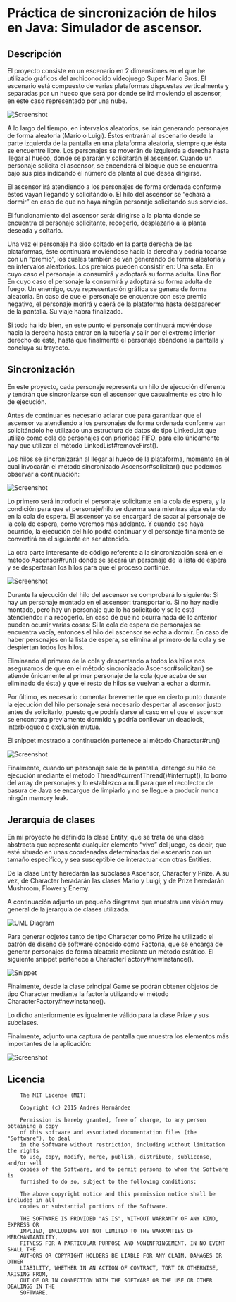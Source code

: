 # Práctica de sincronización de hilos en Java: Simulador de ascensor.

## Descripción
El proyecto consiste en un escenario en 2 dimensiones en el que he utilizado gráficos del archiconocido videojuego Super Mario Bros. El escenario está compuesto de varias plataformas dispuestas verticalmente y separadas por un hueco que será por donde se irá moviendo el ascensor, en este caso representado por una nube.

![Screenshot](https://cloud.githubusercontent.com/assets/4970177/11437915/89bbb11e-94f1-11e5-8bbb-f48af9ded935.png)

A lo largo del tiempo, en intervalos aleatorios, se irán generando personajes de forma aleatoria (Mario o Luigi). Éstos entrarán al escenario desde la parte izquierda de la pantalla en una plataforma aleatoria, siempre que ésta se encuentre libre. Los personajes se moverán de izquierda a derecha hasta llegar al hueco, donde se pararán y solicitarán el ascensor. Cuando un personaje solicita el ascensor, se encenderá el bloque que se encuentra bajo sus pies indicando el número de planta al que desea dirigirse.

El ascensor irá atendiendo a los personajes de forma ordenada conforme éstos vayan llegando y solicitándolo. El hilo del ascensor se “echará a dormir” en caso de que no haya ningún personaje solicitando sus servicios.

El funcionamiento del ascensor será: dirigirse a la planta donde se encuentra el personaje solicitante, recogerlo, desplazarlo a la planta deseada y soltarlo.

Una vez el personaje ha sido soltado en la parte derecha de las plataformas, éste continuará moviéndose hacia la derecha y podría toparse con un “premio”, los cuales también se van generando de forma aleatoria y en intervalos aleatorios. Los premios pueden consistir en:
Una seta. En cuyo caso el personaje la consumirá y adoptará su forma adulta.
Una flor. En cuyo caso el personaje la consumirá y adoptará su forma adulta de fuego.
Un enemigo, cuya representación gráfica se genera de forma aleatoria. En caso de que el personaje se encuentre con este premio negativo, el personaje morirá y caerá de la plataforma hasta desaparecer de la pantalla. Su viaje habrá finalizado.

Si todo ha ido bien, en este punto el personaje continuará moviéndose hacia la derecha hasta entrar en la tubería y salir por el extremo inferior derecho de ésta, hasta que finalmente el personaje abandone la pantalla y concluya su trayecto.

## Sincronización

En este proyecto, cada personaje representa un hilo de ejecución diferente y tendrán que sincronizarse con el ascensor que casualmente es otro hilo de ejecución.

Antes de continuar es necesario aclarar que para garantizar que el ascensor va atendiendo a los personajes de forma ordenada conforme van solicitándolo he utilizado una estructura de datos de tipo LinkedList que utilizo como cola de personajes con prioridad FIFO, para ello únicamente hay que utilizar el método LinkedList#removeFirst().

Los hilos se sincronizarán al llegar al hueco de la plataforma, momento en el cual invocarán el método sincronizado Ascensor#solicitar() que podemos observar a continuación:

![Screenshot](https://cloud.githubusercontent.com/assets/4970177/11437909/89a1deb0-94f1-11e5-9e2d-2847d33e9699.png)

Lo primero será introducir el personaje solicitante en la cola de espera, y la condición para que el personaje/hilo se duerma será mientras siga estando en la cola de espera. El ascensor ya se encargará de sacar al personaje de la cola de espera, como veremos más adelante. Y cuando eso haya ocurrido, la ejecución del hilo podrá continuar y el personaje finalmente se convertirá en el siguiente en ser atendido.

La otra parte interesante de código referente a la sincronización será en el método Ascensor#run() donde se sacará un personaje de la lista de espera y se despertarán los hilos para que el proceso continúe.

![Screenshot](https://cloud.githubusercontent.com/assets/4970177/11437912/89a680f0-94f1-11e5-95c6-61e2aaac6082.png)

Durante la ejecución del hilo del ascensor se comprobará lo siguiente:
Si hay un personaje montado en el ascensor: transportarlo.
Si no hay nadie montado, pero hay un personaje que lo ha solicitado y se le está atendiendo: ir a recogerlo.
En caso de que no ocurra nada de lo anterior pueden ocurrir varias cosas:
Si la cola de espera de personajes se encuentra vacía, entonces el hilo del ascensor se echa a dormir.
En caso de haber personajes en la lista de espera, se elimina al primero de la cola y se despiertan todos los hilos.

Eliminando al primero de la cola y despertando a todos los hilos nos aseguramos de que en el método sincronizado Ascensor#solicitar() se atiende únicamente al primer personaje de la cola (que acaba de ser eliminado de ésta) y que el resto de hilos se vuelvan a echar a dormir.

Por último, es necesario comentar brevemente que en cierto punto durante la ejecución del hilo personaje será necesario despertar al ascensor justo antes de solicitarlo, puesto que podría darse el caso en el que el ascensor se encontrara previamente dormido y podría conllevar un deadlock, interbloqueo o exclusión mutua.

El snippet mostrado a continuación pertenece al método Character#run()

![Screenshot](https://cloud.githubusercontent.com/assets/4970177/11437913/89a838b4-94f1-11e5-8803-bc15786f6b98.png)

Finalmente, cuando un personaje sale de la pantalla, detengo su hilo de ejecución mediante el método Thread#currentThread()#interrupt(), lo borro del array de personajes y lo establezco a null para que el recolector de basura de Java se encargue de limpiarlo y no se llegue a producir nunca ningún memory leak.

## Jerarquía de clases

En mi proyecto he definido la clase Entity, que se trata de una clase abstracta que representa cualquier elemento “vivo” del juego, es decir, que esté situado en unas coordenadas determinadas del escenario con un tamaño específico, y sea susceptible de interactuar con otras Entities.

De la clase Entity heredarán las subclases Ascensor, Character y Prize.
A su vez, de Character heradarán las clases Mario y Luigi; y de Prize heredarán Mushroom, Flower y Enemy.

A continuación adjunto un pequeño diagrama que muestra una visión muy general de la jerarquía de clases utilizada.

![UML Diagram](https://cloud.githubusercontent.com/assets/4970177/11437914/89abff6c-94f1-11e5-9afd-e4944cbabc01.png)

Para generar objetos tanto de tipo Character como Prize he utilizado el patrón de diseño de software conocido como Factoría, que se encarga de generar personajes de forma aleatoria mediante un método estático. El siguiente snippet pertenece a CharacterFactory#newInstance().

![Snippet](https://cloud.githubusercontent.com/assets/4970177/11437910/89a5c732-94f1-11e5-8d54-dabe8fd9c760.png)

Finalmente, desde la clase principal Game se podrán obtener objetos de tipo Character mediante la factoría utilizando el método CharacterFactory#newInstance().

Lo dicho anteriormente es igualmente válido para la clase Prize y sus subclases.

Finalmente, adjunto una captura de pantalla que muestra los elementos más importantes de la aplicación:

![Screenshot](https://cloud.githubusercontent.com/assets/4970177/11437911/89a5e42e-94f1-11e5-988f-c56bfdba39c3.png)

## Licencia

        The MIT License (MIT)
        
        Copyright (c) 2015 Andrés Hernández
        
        Permission is hereby granted, free of charge, to any person obtaining a copy
        of this software and associated documentation files (the "Software"), to deal
        in the Software without restriction, including without limitation the rights
        to use, copy, modify, merge, publish, distribute, sublicense, and/or sell
        copies of the Software, and to permit persons to whom the Software is
        furnished to do so, subject to the following conditions:
        
        The above copyright notice and this permission notice shall be included in all
        copies or substantial portions of the Software.
        
        THE SOFTWARE IS PROVIDED "AS IS", WITHOUT WARRANTY OF ANY KIND, EXPRESS OR
        IMPLIED, INCLUDING BUT NOT LIMITED TO THE WARRANTIES OF MERCHANTABILITY,
        FITNESS FOR A PARTICULAR PURPOSE AND NONINFRINGEMENT. IN NO EVENT SHALL THE
        AUTHORS OR COPYRIGHT HOLDERS BE LIABLE FOR ANY CLAIM, DAMAGES OR OTHER
        LIABILITY, WHETHER IN AN ACTION OF CONTRACT, TORT OR OTHERWISE, ARISING FROM,
        OUT OF OR IN CONNECTION WITH THE SOFTWARE OR THE USE OR OTHER DEALINGS IN THE
        SOFTWARE.
